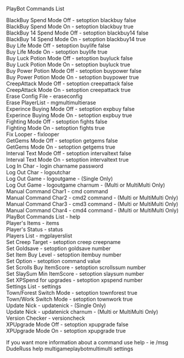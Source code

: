 PlayBot Commands List

BlackBuy Spend Mode Off			- setoption blackbuy false  
BlackBuy Spend Mode On      - setoption blackbuy true  
BlackBuy 14 Spend Mode Off  - setoption blackbuy14 false  
BlackBuy 14 Spend Mode On   - setoption blackbuy14 true  
Buy Life Mode Off           - setoption buylife false  
Buy Life Mode On            - setoption buylife true  
Buy Luck Potion Mode Off    - setoption buyluck false  
Buy Luck Potion Mode On     - setoption buyluck true  
Buy Power Potion Mode Off   - setoption buypower false  
Buy Power Potion Mode On    - setoption buypower true  
CreepAttack Mode Off        - setoption creepattack false  
CreepAttack Mode On         - setoption creepattack true  
Erase Config File           - eraseconfig  
Erase PlayerList            - mgmultimultierase  
Experince Buying Mode Off   - setoption expbuy false  
Experince Buying Mode On    - setoption expbuy true  
Fighting Mode Off           - setoption fights false  
Fighting Mode On            - setoption fights true  
Fix Looper                  - fixlooper  
GetGems Mode Off            - setoption getgems false  
GetGems Mode On             - setoption getgems true  
Interval Text Mode Off      - setoption intervaltext false  
Interval Text Mode On       - setoption intervaltext true  
Log In Char                 - login charname password  
Log Out Char                - logoutchar  
Log Out Game                - logoutgame          - (Single Only)  
Log Out Game                - logoutgame charnum  - (Multi or MultiMulti Only)  
Manual Command Char1        - cmd command  
Manual Command Char2        - cmd2 command        - (Multi or MultiMulti Only)  
Manual Command Char3        - cmd3 command        - (Multi or MultiMulti Only)  
Manual Command Char4        - cmd4 command        - (Multi or MultiMulti Only)  
PlayBot Commands List       - help  
Player's Items              - items  
Player's Status             - status  
Players List                - mgplayerslist  
Set Creep Target            - setoption creep creepname  
Set Goldsave                - setoption goldsave number  
Set Item Buy Level          - setoption itembuy number  
Set Option                  - setoption command value  
Set Scrolls Buy ItemScore   - setoption scrollssum number  
Set SlaySum Min ItemScore   - setoption slaysum number  
Set XPSpend for upgrades    - setoption xpspend number  
Settings List               - settings  
Town/Forest Switch Mode     - setoption townforest true  
Town/Work Switch Mode       - setoption townwork true  
Update Nick                 - updatenick            - (Single Only)  
Update Nick                 - updatenick charnum    - (Multi or MultiMulti Only)  
Version Checker             - versioncheck  
XPUpgrade Mode Off          - setoption xpupgrade false  
XPUpgrade Mode On           - setoption xpupgrade true  

If you want more information about a command use <bot> help <plugin name> <command> - ie /msg DudeRuss help multigameplaybotmultimulti settings

